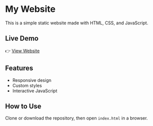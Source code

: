 # My Website

This is a simple static website made with HTML, CSS, and JavaScript.

## Live Demo

👉 [View Website](https://github.com/shirya7restro/)

## Features

- Responsive design
- Custom styles
- Interactive JavaScript

## How to Use

Clone or download the repository, then open `index.html` in a browser.

